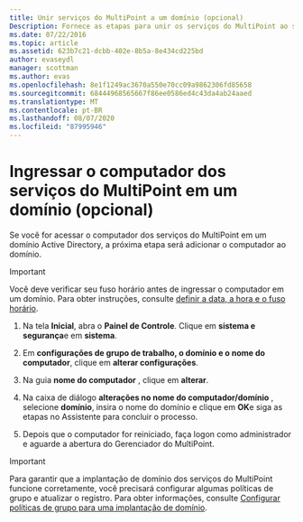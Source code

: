 ```yaml
---
title: Unir serviços do MultiPoint a um domínio (opcional)
Description: Fornece as etapas para unir os serviços do MultiPoint ao seu domínio
ms.date: 07/22/2016
ms.topic: article
ms.assetid: 623b7c21-dcbb-402e-8b5a-8e434cd225bd
author: evaseydl
manager: scottman
ms.author: evas
ms.openlocfilehash: 8e1f1249ac3670a550e70cc09a9862306fd85658
ms.sourcegitcommit: 68444968565667f86ee0586ed4c43da4ab24aaed
ms.translationtype: MT
ms.contentlocale: pt-BR
ms.lasthandoff: 08/07/2020
ms.locfileid: "87995946"
---
```

# <a name="join-the-multipoint-services-computer-to-a-domain-optional"></a>Ingressar o computador dos serviços do MultiPoint em um domínio (opcional)
Se você for acessar o computador dos serviços do MultiPoint em um domínio Active Directory, a próxima etapa será adicionar o computador ao domínio.

> [!IMPORTANT]
> Você deve verificar seu fuso horário antes de ingressar o computador em um domínio. Para obter instruções, consulte [definir a data, a hora e o fuso horário](./set-the-date-time.md).

1.  Na tela **Inicial**, abra o **Painel de Controle**. Clique em **sistema e segurança**e em **sistema**.

2.  Em **configurações de grupo de trabalho, o domínio e o nome do computador**, clique em **alterar configurações**.

3.  Na guia **nome do computador** , clique em **alterar**.

4.  Na caixa de diálogo **alterações no nome do computador/domínio** , selecione **domínio**, insira o nome do domínio e clique em **OK**e siga as etapas no Assistente para concluir o processo.

5.  Depois que o computador for reiniciado, faça logon como administrador e aguarde a abertura do Gerenciador do MultiPoint.

> [!IMPORTANT]
> Para garantir que a implantação de domínio dos serviços do MultiPoint funcione corretamente, você precisará configurar algumas políticas de grupo e atualizar o registro. Para obter informações, consulte [Configurar políticas de grupo para uma implantação de domínio](/previous-versions/windows/it-pro/windows-server-2012-R2-and-2012/dn265982(v=ws.11)).
